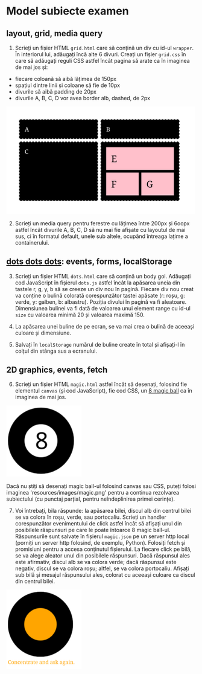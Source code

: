 # Model subiecte examen

## layout, grid, media query
1. Scrieți un fișier HTML `grid.html` care să conțină un div cu id-ul `wrapper`. În interiorul lui, adăugați încă alte 6 divuri. Creați un fișier `grid.css` în care să adăugați reguli CSS astfel încât pagina să arate ca în imaginea de mai jos și:
- fiecare coloană să aibă lățimea de 150px
- spațiul dintre linii și coloane să fie de 10px
- divurile să aibă padding de 20px
- divurile A, B, C, D vor avea border alb, dashed, de 2px

<img alt="grid" src="./grid.png" width="500px">

2. Scrieți un media query pentru ferestre cu lățimea între 200px și 6oopx astfel încât divurile A, B, C, D să nu mai fie afișate cu layoutul de mai sus, ci în formatul default, unele sub altele, ocupând întreaga lațime a containerului.

## [dots dots dots](https://www.tate.org.uk/art/artists/yayoi-kusama-8094/yayoi-kusamas-obliteration-room): events, forms, localStorage

3. Scrieți un fișier HTML `dots.html` care să conțină un body gol. Adăugați cod JavaScript în fișierul `dots.js`	astfel încât la apăsarea uneia din tastele r, g, y, b să se creeze un div nou în pagină. Fiecare div nou creat va conține o bulină colorată corespunzător tastei apăsate (r: roșu, g: verde, y: galben, b: albastru). Poziția divului în pagină va fi aleatoare. Dimensiunea bulinei va fi dată de valoarea unui element range cu id-ul `size` cu valoarea minimă 20 și valoarea maximă 150.

4. La apăsarea unei buline de pe ecran, se va mai crea o bulină de aceeași culoare și dimensiune.

5. Salvați în `localStorage` numărul de buline create în total și afișați-l în colțul din stânga sus a ecranului.

## 2D graphics, events, fetch

6. Scrieți un fișier HTML `magic.html` astfel încât să desenați, folosind fie elementul `canvas` (și cod JavaScript), fie cod CSS, un [8 magic ball](https://en.wikipedia.org/wiki/Magic_8_Ball) ca în imaginea de mai jos.

<img alt="8 magic ball" src="./magic.png" width="200px">

Dacă nu știți să desenați magic ball-ul folosind canvas sau CSS, puteți folosi imaginea 'resources/images/magic.png' pentru a continua rezolvarea subiectului (cu punctaj parțial, pentru neîndeplinirea primei cerințe).

7. Voi întrebați, bila răspunde: la apăsarea bilei, discul alb din centrul bilei se va colora în roșu, verde, sau portocaliu. 
Scrieți un handler corespunzător evenimentului de click astfel încât să afișați unul din posibilele răspunsuri pe care le poate întoarce 8 magic ball-ul. Răspunsurile sunt salvate în fișierul `magic.json` pe un server http local (porniți un server http folosind, de exemplu, Python). Folosiți fetch și promisiuni pentru a accesa conținutul fișierului. La fiecare click pe bilă, se va alege aleator unul din posibilele răspunsuri. Dacă răspunsul ales este afirmativ, discul alb se va colora verde; dacă răspunsul este negativ, discul se va colora roșu; altfel, se va colora portocaliu. Afișați sub bilă și mesajul răspunsului ales, colorat cu aceeași culoare ca discul din centrul bilei.

<img alt="8 magic ball" src="./magic-maybe.png" width="200px">



